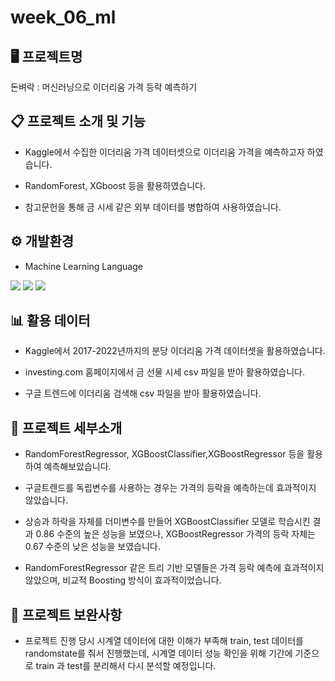 # week_06_ml

## 🖥 프로젝트명
돈벼락 : 머신러닝으로 이더리움 가격 등락 예측하기

## 📋 프로젝트 소개 및 기능
- Kaggle에서 수집한 이더리움 가격 데이터셋으로 이더리움 가격을 예측하고자 하였습니다.

- RandomForest, XGboost 등을 활용하였습니다.

- 참고문헌을 통해 금 시세 같은 외부 데이터를 병합하여 사용하였습니다.


## ⚙ 개발환경

- Machine Learning Language

<img src="https://img.shields.io/badge/Python-3776AB?style=for-the-badge&logo=Python&logoColor=white"> 
 <img src="https://img.shields.io/badge/scikit_learn-F7931E?style=for-the-badge&logo=scikitlearn&logoColor=white"> <img src="https://img.shields.io/badge/XGBOOST-570679?style=for-the-badge&logo=XGBOOST&logoColor=white">


## 📊 활용 데이터
- Kaggle에서 2017-2022년까지의 분당 이더리움 가격 데이터셋을 활용하였습니다.

- investing.com 홈페이지에서 금 선물 시세 csv 파일을 받아 활용하였습니다.

- 구글 트렌드에 이더리움 검색해 csv 파일을 받아 활용하였습니다.


## 📌 프로젝트 세부소개

- RandomForestRegressor, XGBoostClassifier,XGBoostRegressor 등을 활용하여 예측해보았습니다.

- 구글트렌드를 독립변수를 사용하는 경우는 가격의 등락을 예측하는데 효과적이지 않았습니다. 


- 상승과 하락을 자체를 더미변수를 만들어  XGBoostClassifier 모델로 학습시킨 결과 0.86 수준의 높은 성능을 보였으나, XGBoostRegressor 가격의 등락 자체는 0.67 수준의 낮은 성능을 보였습니다.

- RandomForestRegressor 같은 트리 기반 모델들은 가격 등락 예측에 효과적이지 않았으며, 비교적 Boosting 방식이 효과적이었습니다.


## 🔨 프로젝트 보완사항

- 프로젝트 진행 당시 시계열 데이터에 대한 이해가 부족해 train, test 데이터를 randomstate를 줘서 진행했는데, 시계열 데이터 성능 확인을 위해 기간에 기준으로 train 과 test를 분리해서 다시 분석할 예정입니다.